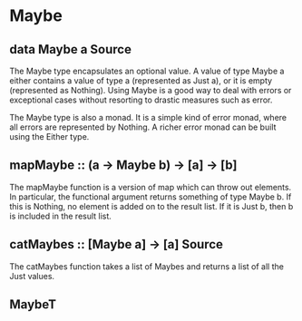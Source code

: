 
# Maybe 

## data Maybe a Source #
The Maybe type encapsulates an optional value. A value of type Maybe a either contains 
a value of type a (represented as Just a), or it is empty (represented as Nothing). 
Using Maybe is a good way to deal with errors or exceptional cases without resorting to drastic measures such as error.

The Maybe type is also a monad. It is a simple kind of error monad, where all errors are represented by Nothing. 
A richer error monad can be built using the Either type. 


## mapMaybe :: (a -> Maybe b) -> [a] -> [b]
The mapMaybe function is a version of map which can throw out elements.
In particular, the functional argument returns something of type Maybe b.
If this is Nothing, no element is added on to the result list. If it is Just b, then b is included in the result list.

## catMaybes :: [Maybe a] -> [a] Source #
The catMaybes function takes a list of Maybes and returns a list of all the Just values. 

## MaybeT 

